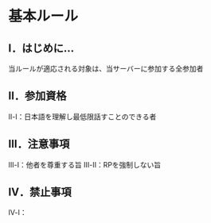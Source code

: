 # 基本ルール

## Ⅰ．はじめに...
当ルールが適応される対象は、当サーバーに参加する全参加者

## Ⅱ．参加資格
Ⅱ-Ⅰ：日本語を理解し最低限話すことのできる者

## Ⅲ．注意事項
Ⅲ-Ⅰ：他者を尊重する旨
Ⅲ-Ⅱ：RPを強制しない旨

## Ⅳ．禁止事項
Ⅳ-Ⅰ：